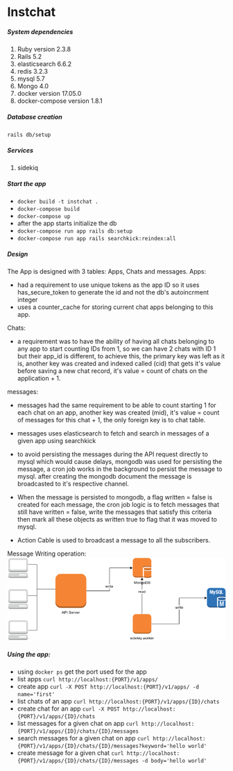# Instchat
##### System dependencies
1. Ruby version 2.3.8
1. Rails 5.2
1. elasticsearch 6.6.2
1. redis 3.2.3
1. mysql 5.7
1. Mongo 4.0
1. docker version 17.05.0
1. docker-compose version 1.8.1
##### Database creation

`rails db/setup`
##### Services

1. sidekiq
##### Start the app
- `docker build -t instchat .`
- `docker-compose build`
- `docker-compose up`
- after the app starts initialize the db
- `docker-compose run app rails db:setup`
- `docker-compose run app rails searchkick:reindex:all`

 ##### Design
The App is designed with 3 tables: Apps, Chats and messages.
Apps:
- had a requirement to use unique tokens as the app ID so it uses has_secure_token to generate the id and not the db's autoincrment integer
- uses a counter_cache for storing current chat apps belonging to this app.

Chats:
- a requirement was to have the ability of having all chats belonging to any app to start counting IDs from 1, so we can have 2 chats with ID 1 but their app_id is different, to achieve this, the primary key was left as it is, another key was created and indexed called (cid) that gets it's value before saving a new chat record, it's value = count of chats on the application + 1.

messages:
- messages had the same requirement to be able to count starting 1 for each chat on an app, another key was created (mid), it's value = count of messages for this chat + 1, the only foreign key is to chat table.

- messages uses elasticsearch to fetch and search in messages of a given app using searchkick

- to avoid persisting the messages during the API request directly to mysql which would cause delays, mongodb was used for persisting the message, a cron job works in the background to persist the message to mysql. after creating the mongodb document the message is broadcasted to it's respective channel.
- When the message is persisted to mongodb, a flag written = false is created for each message, the cron job logic is to fetch messages that still have written = false, write the messages that satisfy this criteria then mark all these objects as written true to flag that it was moved to mysql.

- Action Cable is used to broadcast a message to all the subscribers.

Message Writing operation:
 ![logo](https://github.com/kmhosny/instchat/blob/master/instchat.png)

##### Using the app:

- using `docker ps` get the port used for the app
- list apps `curl http://localhost:{PORT}/v1/apps/`
- create app `curl -X POST http://localhost:{PORT}/v1/apps/ -d name='first'`
- list chats of an app `curl http://localhost:{PORT}/v1/apps/{ID}/chats`
- create chat for an app `curl -X POST http://localhost:{PORT}/v1/apps/{ID}/chats`
- list messages for a given chat on app `curl http://localhost:{PORT}/v1/apps/{ID}/chats/{ID}/messages`
- search messages for a given chat on app `curl http://localhost:{PORT}/v1/apps/{ID}/chats/{ID}/messages?keyword='hello world'`
- create message for a given chat `curl http://localhost:{PORT}/v1/apps/{ID}/chats/{ID}/messages -d body='hello world'`
